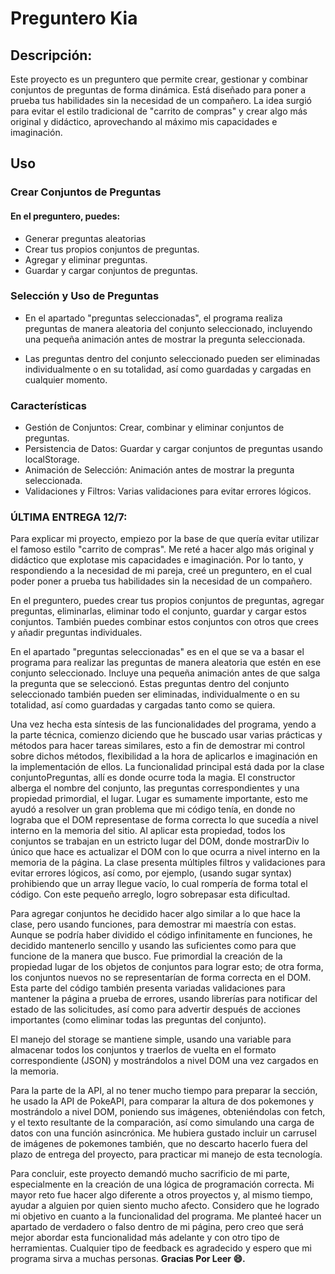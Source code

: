 # Preguntero Kia
## Descripción:

Este proyecto es un preguntero que permite crear, gestionar y combinar conjuntos de preguntas de forma dinámica. Está diseñado para poner a prueba tus habilidades sin la necesidad de un compañero. La idea surgió para evitar el estilo tradicional de "carrito de compras" y crear algo más original y didáctico, aprovechando al máximo mis capacidades e imaginación.

## Uso
### Crear Conjuntos de Preguntas
#### En el preguntero, puedes:

- Generar preguntas aleatorias
- Crear tus propios conjuntos de preguntas.
- Agregar y eliminar preguntas.
- Guardar y cargar conjuntos de preguntas.

### Selección y Uso de Preguntas
- En el apartado "preguntas seleccionadas", el programa realiza preguntas de manera aleatoria del conjunto seleccionado, incluyendo una pequeña animación antes de mostrar la pregunta seleccionada.

- Las preguntas dentro del conjunto seleccionado pueden ser eliminadas individualmente o en su totalidad, así como guardadas y cargadas en cualquier momento.

### Características

- Gestión de Conjuntos: Crear, combinar y eliminar conjuntos de preguntas.
- Persistencia de Datos: Guardar y cargar conjuntos de preguntas usando localStorage.
- Animación de Selección: Animación antes de mostrar la pregunta seleccionada.
- Validaciones y Filtros: Varias validaciones para evitar errores lógicos.

### ÚLTIMA ENTREGA 12/7:

Para explicar mi proyecto, empiezo por la base de que quería evitar utilizar el famoso estilo "carrito de compras". Me reté a hacer algo más original y didáctico que explotase mis capacidades e imaginación. Por lo tanto, y respondiendo a la necesidad de mi pareja, creé un preguntero, en el cual poder poner a prueba tus habilidades sin la necesidad de un compañero.

En el preguntero, puedes crear tus propios conjuntos de preguntas, agregar preguntas, eliminarlas, eliminar todo el conjunto, guardar y cargar estos conjuntos. También puedes combinar estos conjuntos con otros que crees y añadir preguntas individuales.

En el apartado "preguntas seleccionadas" es en el que se va a basar el programa para realizar las preguntas de manera aleatoria que estén en ese conjunto seleccionado. Incluye una pequeña animación antes de que salga la pregunta que se seleccionó. Estas preguntas dentro del conjunto seleccionado también pueden ser eliminadas, individualmente o en su totalidad, así como guardadas y cargadas tanto como se quiera.

Una vez hecha esta síntesis de las funcionalidades del programa, yendo a la parte técnica, comienzo diciendo que he buscado usar varias prácticas y métodos para hacer tareas similares, esto a fin de demostrar mi control sobre dichos métodos, flexibilidad a la hora de aplicarlos e imaginación en la implementación de ellos. La funcionalidad principal está dada por la clase conjuntoPreguntas, allí es donde ocurre toda la magia. El constructor alberga el nombre del conjunto, las preguntas correspondientes y una propiedad primordial, el lugar. Lugar es sumamente importante, esto me ayudó a resolver un gran problema que mi código tenía, en donde no lograba que el DOM representase de forma correcta lo que sucedía a nivel interno en la memoria del sitio. Al aplicar esta propiedad, todos los conjuntos se trabajan en un estricto lugar del DOM, donde mostrarDiv lo único que hace es actualizar el DOM con lo que ocurra a nivel interno en la memoria de la página. La clase presenta múltiples filtros y validaciones para evitar errores lógicos, así como, por ejemplo, (usando sugar syntax) prohibiendo que un array llegue vacío, lo cual rompería de forma total el código. Con este pequeño arreglo, logro sobrepasar esta dificultad.

Para agregar conjuntos he decidido hacer algo similar a lo que hace la clase, pero usando funciones, para demostrar mi maestría con estas. Aunque se podría haber dividido el código infinitamente en funciones, he decidido mantenerlo sencillo y usando las suficientes como para que funcione de la manera que busco. Fue primordial la creación de la propiedad lugar de los objetos de conjuntos para lograr esto; de otra forma, los conjuntos nuevos no se representarían de forma correcta en el DOM. Esta parte del código también presenta variadas validaciones para mantener la página a prueba de errores, usando librerías para notificar del estado de las solicitudes, así como para advertir después de acciones importantes (como eliminar todas las preguntas del conjunto).

El manejo del storage se mantiene simple, usando una variable para almacenar todos los conjuntos y traerlos de vuelta en el formato correspondiente (JSON) y mostrándolos a nivel DOM una vez cargados en la memoria.

Para la parte de la API, al no tener mucho tiempo para preparar la sección, he usado la API de PokeAPI, para comparar la altura de dos pokemones y mostrándolo a nivel DOM, poniendo sus imágenes, obteniéndolas con fetch, y el texto resultante de la comparación, así como simulando una carga de datos con una función asincrónica. Me hubiera gustado incluir un carrusel de imágenes de pokemones también, que no descarto hacerlo fuera del plazo de entrega del proyecto, para practicar mi manejo de esta tecnología.

Para concluir, este proyecto demandó mucho sacrificio de mi parte, especialmente en la creación de una lógica de programación correcta. Mi mayor reto fue hacer algo diferente a otros proyectos y, al mismo tiempo, ayudar a alguien por quien siento mucho afecto. Considero que he logrado mi objetivo en cuanto a la funcionalidad del programa. Me planteé hacer un apartado de verdadero o falso dentro de mi página, pero creo que será mejor abordar esta funcionalidad más adelante y con otro tipo de herramientas. Cualquier tipo de feedback es agradecido y espero que mi programa sirva a muchas personas. **Gracias Por Leer :smile:.**